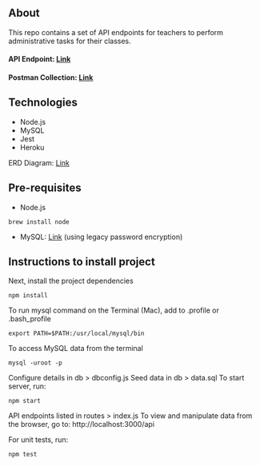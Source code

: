 
## About
This repo contains a set of API endpoints for teachers to perform administrative tasks for their classes.
#### API Endpoint: [Link](http://google.com)
#### Postman Collection: [Link](https://www.getpostman.com/collections/7e13a3d4ae0e3be52d75)

## Technologies
- Node.js
- MySQL
- Jest
- Heroku

ERD Diagram: [Link](ERD.pdf)

## Pre-requisites 
- Node.js
```
brew install node
```
- MySQL: [Link](https://dev.mysql.com/downloads/mysql/) (using legacy password encryption)

## Instructions to install project
Next, install the project dependencies
```
npm install
```
To run mysql command on the Terminal (Mac), add to .profile or .bash_profile
```
export PATH=$PATH:/usr/local/mysql/bin
```
To access MySQL data from the terminal
```
mysql -uroot -p
```
Configure details in db > dbconfig.js 
Seed data in db > data.sql
To start server, run: 
```
npm start
```
API endpoints listed in routes > index.js
To view and manipulate data from the browser, go to: http://localhost:3000/api 

For unit tests, run: 
```
npm test
```